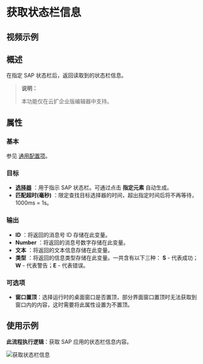 

# 获取状态栏信息

## 视频示例

## 概述

在指定 SAP 状态栏后，返回读取到的状态栏信息。

> **说明：**
>
> 本功能仅在云扩企业版编辑器中支持。

## 属性

### 基本

参见 [通用配置项](../../Appendix/CommonConfigurationItems.md)。

### 目标

- **[选择器](../../Appendix/Selector.md?_v=v2020.4)** ：用于指示 SAP 状态栏。可通过点击 **指定元素** 自动生成。
- **匹配超时(毫秒)** ：限定查找目标选择器的时间，超出指定时间后将不再等待，1000ms = 1s。

### 输出

- **ID** ：将返回的消息号 ID 存储在此变量。
- **Number** ：将返回的消息号数字存储在此变量。
- **文本** ：将返回的文本信息存储在此变量。
- **类型** ：将返回的信息类型存储在此变量。一共含有以下三种： **S** - 代表成功；**W** - 代表警告；**E** - 代表错误。

### 可选项

- **窗口置顶**：选择运行时的桌面窗口是否置顶，部分界面窗口置顶时无法获取到窗口内的内容，这时需要将此属性设置为不置顶。

## 使用示例

**此流程执行逻辑**：获取 SAP 应用的状态栏信息内容。

![获取状态栏信息](https://docimages.blob.core.chinacloudapi.cn/images/Activities/SAPGetStatus-2.png)
